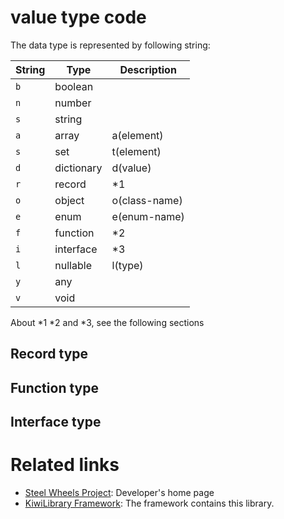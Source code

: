 # value type code
The data type is represented by following string:

|String |Type           |Description    |
|------ |---------------|---------------|
|<code>b</code>    |boolean        |               |
|<code>n</code>    |number         |               |
|<code>s</code>    |string         |               |
|<code>a</code>    |array          |a(element)     |
|<code>s</code>    |set            |t(element)     |
|<code>d</code>    |dictionary     |d(value)       |
|<code>r</code>    |record         |*1             |
|<code>o</code>    |object         |o(class-name)  |
|<code>e</code>    |enum           |e(enum-name)   |
|<code>f</code>    |function       |*2             |
|<code>i</code>    |interface      |*3             |
|<code>l</code>    |nullable       |l(type)        |
|<code>y</code>    |any            |               |
|<code>v</code>    |void           |               |

About *1 *2 and *3, see the following sections

## Record type

## Function type

## Interface type

# Related links
* [Steel Wheels Project](https://gitlab.com/steewheels/project/-/blob/main/README.md): Developer's home page
* [KiwiLibrary Framework](https://gitlab.com/steewheels/kiwiscript/-/blob/main/KiwiLibrary/README.md): The framework contains this library.


